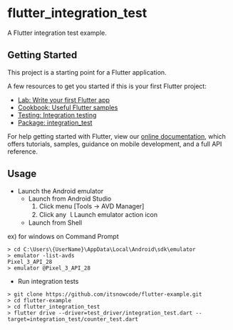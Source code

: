 # flutter_integration_test

A Flutter integration test example.

## Getting Started

This project is a starting point for a Flutter application.

A few resources to get you started if this is your first Flutter project:

- [Lab: Write your first Flutter app](https://flutter.dev/docs/get-started/codelab)
- [Cookbook: Useful Flutter samples](https://flutter.dev/docs/cookbook)
- [Testing: Integration testing](https://flutter.dev/docs/testing/integration-tests)
- [Package: integration_test](https://pub.dev/packages/integration_test)

For help getting started with Flutter, view our
[online documentation](https://flutter.dev/docs), which offers tutorials,
samples, guidance on mobile development, and a full API reference.

## Usage

- Launch the Android emulator
  - Launch from Android Studio
    1. Click menu [Tools -> AVD Manager]
    1. Click any ｌLaunch emulator action icon
  - Launch from Shell

ex) for windows on Command Prompt
```
> cd C:\Users\{UserName}\AppData\Local\Android\sdk\emulator
> emulator -list-avds
Pixel_3_API_28
> emulator @Pixel_3_API_28
```

- Run integration tests
```
> git clone https://github.com/itsnowcode/flutter-example.git
> cd flutter-example
> cd flutter_integration_test
> flutter drive --driver=test_driver/integration_test.dart --target=integration_test/counter_test.dart
```
